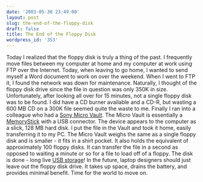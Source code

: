 ```yaml
---
date: '2003-05-30 23:49:00'
layout: post
slug: the-end-of-the-floppy-disk
draft: false
title: The End of the Floppy Disk
wordpress_id: '353'
---
```


Today I realized that the floppy disk is truly a thing of the past. I frequently move files between my computer at home and my computer at work using FTP over the Internet. Today, when leaving to go home, I wanted to send myself a Word document to work on over the weekend. When I went to FTP it, I found the network was down for maintenance. Naturally, I thought of the floppy disk drive since the file in question was only 350K in size. Unfortunately, after looking all over for 15 minutes, not a single floppy disk was to be found. I did have a CD burner available and a CD-R, but wasting a 600 MB CD on a 300K file seemed quite the waste to me. Finally I ran into a colleague who had a [Sony Micro Vault](http://www.sony.net/Products/Microvault/). The Micro Vault is essentially a [MemoryStick](http://www.memorystick.org/e-index.html) with a USB connector. The device appears to the computer as a slick, 128 MB hard disk. I put the file in the Vault and took it home, easily transferring it to my PC. The Micro Vault weighs the same as a single floppy disk and is smaller - it fits in a shirt pocket. It also holds the equivalent of approximately 100 floppy disks. It can transfer the file in a second as opposed to waiting a minute or so for a file to load off of a floppy. The disk is done - long live [USB storage](http://www.allnetdevices.com/wireless/news/2002/06/27/the_next.html)! In the future, laptop designers should just leave out the floppy disk drive. It takes up space, drains the battery, and provides minimal benefit. Time for the world to move on.

